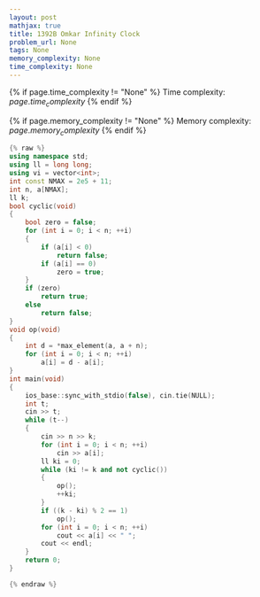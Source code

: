 ```yaml
---
layout: post
mathjax: true
title: 1392B Omkar Infinity Clock
problem_url: None
tags: None
memory_complexity: None
time_complexity: None
---
```




{% if page.time_complexity != "None" %}
Time complexity: ${{ page.time_complexity }}$
{% endif %}

{% if page.memory_complexity != "None" %}
Memory complexity: ${{ page.memory_complexity }}$
{% endif %}

```cpp
{% raw %}
using namespace std;
using ll = long long;
using vi = vector<int>;
int const NMAX = 2e5 + 11;
int n, a[NMAX];
ll k;
bool cyclic(void)
{
    bool zero = false;
    for (int i = 0; i < n; ++i)
    {
        if (a[i] < 0)
            return false;
        if (a[i] == 0)
            zero = true;
    }
    if (zero)
        return true;
    else
        return false;
}
void op(void)
{
    int d = *max_element(a, a + n);
    for (int i = 0; i < n; ++i)
        a[i] = d - a[i];
}
int main(void)
{
    ios_base::sync_with_stdio(false), cin.tie(NULL);
    int t;
    cin >> t;
    while (t--)
    {
        cin >> n >> k;
        for (int i = 0; i < n; ++i)
            cin >> a[i];
        ll ki = 0;
        while (ki != k and not cyclic())
        {
            op();
            ++ki;
        }
        if ((k - ki) % 2 == 1)
            op();
        for (int i = 0; i < n; ++i)
            cout << a[i] << " ";
        cout << endl;
    }
    return 0;
}

{% endraw %}
```